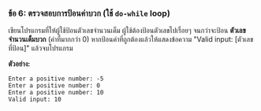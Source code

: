 ### ข้อ 6: ตรวจสอบการป้อนค่าบวก (ใช้ `do-while` loop)

เขียนโปรแกรมที่ให้ผู้ใช้ป้อนตัวเลขจำนวนเต็ม ผู้ใช้ต้องป้อนตัวเลขไปเรื่อยๆ จนกว่าจะป้อน **ตัวเลขจำนวนเต็มบวก** (ค่าที่มากกว่า 0) หากป้อนค่าที่ถูกต้องแล้วให้แสดงข้อความ "Valid input: [ตัวเลขที่ป้อน]" แล้วจบโปรแกรม

**ตัวอย่าง:**

```
Enter a positive number: -5
Enter a positive number: 0
Enter a positive number: 10
Valid input: 10

```